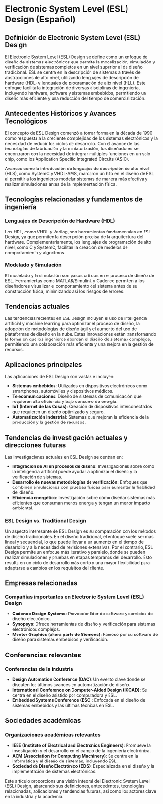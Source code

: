 # Electronic System Level (ESL) Design (Español)

## Definición de Electronic System Level (ESL) Design

El Electronic System Level (ESL) Design se define como un enfoque de diseño de sistemas electrónicos que permite la modelización, simulación y verificación de sistemas completos en un nivel superior al de diseño tradicional. ESL se centra en la descripción de sistemas a través de abstracciones de alto nivel, utilizando lenguajes de descripción de hardware (HDL) y lenguajes de programación de alto nivel (HLL). Este enfoque facilita la integración de diversas disciplinas de ingeniería, incluyendo hardware, software y sistemas embebidos, permitiendo un diseño más eficiente y una reducción del tiempo de comercialización.

## Antecedentes Históricos y Avances Tecnológicos

El concepto de ESL Design comenzó a tomar forma en la década de 1990 como respuesta a la creciente complejidad de los sistemas electrónicos y la necesidad de reducir los ciclos de desarrollo. Con el avance de las tecnologías de fabricación y la miniaturización, los diseñadores se encontraron con la necesidad de integrar múltiples funciones en un solo chip, como los Application Specific Integrated Circuits (ASIC). 

Avances como la introducción de lenguajes de descripción de alto nivel (HLS), como SystemC y VHDL-AMS, marcaron un hito en el diseño de ESL al permitir a los ingenieros modelar sistemas de manera más efectiva y realizar simulaciones antes de la implementación física.

## Tecnologías relacionadas y fundamentos de ingeniería

### Lenguajes de Descripción de Hardware (HDL)

Los HDL, como VHDL y Verilog, son herramientas fundamentales en ESL Design, ya que permiten la descripción precisa de la arquitectura del hardware. Complementariamente, los lenguajes de programación de alto nivel, como C y SystemC, facilitan la creación de modelos de comportamiento y algoritmos.

### Modelado y Simulación

El modelado y la simulación son pasos críticos en el proceso de diseño de ESL. Herramientas como MATLAB/Simulink y Cadence permiten a los diseñadores visualizar el comportamiento del sistema antes de su construcción física, minimizando así los riesgos de errores.

## Tendencias actuales

Las tendencias recientes en ESL Design incluyen el uso de inteligencia artificial y machine learning para optimizar el proceso de diseño, la adopción de metodologías de diseño ágil y el aumento del uso de plataformas de diseño en la nube. Estas innovaciones están transformando la forma en que los ingenieros abordan el diseño de sistemas complejos, permitiendo una colaboración más eficiente y una mejora en la gestión de recursos.

## Aplicaciones principales

Las aplicaciones de ESL Design son vastas e incluyen:

- **Sistemas embebidos**: Utilizados en dispositivos electrónicos como smartphones, automóviles y dispositivos médicos.
- **Telecomunicaciones**: Diseño de sistemas de comunicación que requieren alta eficiencia y bajo consumo de energía.
- **IoT (Internet de las Cosas)**: Creación de dispositivos interconectados que requieren un diseño optimizado y seguro.
- **Automatización industrial**: Sistemas que mejoran la eficiencia de la producción y la gestión de recursos.

## Tendencias de investigación actuales y direcciones futuras

Las investigaciones actuales en ESL Design se centran en:

- **Integración de AI en procesos de diseño**: Investigaciones sobre cómo la inteligencia artificial puede ayudar a optimizar el diseño y la verificación de sistemas.
- **Desarrollo de nuevas metodologías de verificación**: Enfoques que combinen simulaciones con pruebas físicas para aumentar la fiabilidad del diseño.
- **Eficiencia energética**: Investigación sobre cómo diseñar sistemas más eficientes que consuman menos energía y tengan un menor impacto ambiental.

### ESL Design vs. Traditional Design

Un aspecto interesante de ESL Design es su comparación con los métodos de diseño tradicionales. En el diseño tradicional, el enfoque suele ser más lineal y secuencial, lo que puede llevar a un aumento en el tiempo de desarrollo y a la necesidad de revisiones extensivas. Por el contrario, ESL Design permite un enfoque más iterativo y paralelo, donde se pueden realizar simulaciones y pruebas en etapas tempranas del desarrollo. Esto resulta en un ciclo de desarrollo más corto y una mayor flexibilidad para adaptarse a cambios en los requisitos del cliente.

## Empresas relacionadas

### Compañías importantes en Electronic System Level (ESL) Design

- **Cadence Design Systems**: Proveedor líder de software y servicios de diseño electrónico.
- **Synopsys**: Ofrece herramientas de diseño y verificación para sistemas electrónicos complejos.
- **Mentor Graphics (ahora parte de Siemens)**: Famoso por su software de diseño para sistemas embebidos y verificación.

## Conferencias relevantes

### Conferencias de la industria

- **Design Automation Conference (DAC)**: Un evento clave donde se discuten los últimos avances en automatización de diseño.
- **International Conference on Computer-Aided Design (ICCAD)**: Se centra en el diseño asistido por computadora y ESL.
- **Embedded Systems Conference (ESC)**: Enfocada en el diseño de sistemas embebidos y las últimas técnicas en ESL.

## Sociedades académicas

### Organizaciones académicas relevantes

- **IEEE (Institute of Electrical and Electronics Engineers)**: Promueve la investigación y el desarrollo en el campo de la ingeniería electrónica.
- **ACM (Association for Computing Machinery)**: Se centra en la informática y el diseño de sistemas, incluyendo ESL.
- **Sociedad de Diseño Electrónico (EDS)**: Especializada en el diseño y la implementación de sistemas electrónicos.

Este artículo proporciona una visión integral del Electronic System Level (ESL) Design, abarcando sus definiciones, antecedentes, tecnologías relacionadas, aplicaciones y tendencias futuras, así como los actores clave en la industria y la academia.